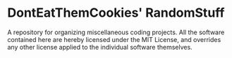 # DontEatThemCookies' RandomStuff
A repository for organizing miscellaneous coding projects.
All the software contained here are hereby licensed under the MIT License, and overrides any other license applied to the individual software themselves.
